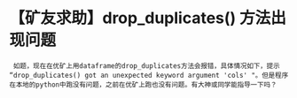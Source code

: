 # 【矿友求助】drop_duplicates() 方法出现问题

     如题，现在在优矿上用dataframe的drop_duplicates方法会报错，具体情况如下，提示  “drop_duplicates() got an unexpected keyword argument 'cols' "。但是程序在本地的python中跑没有问题，之前在优矿上跑也没有问题。有大神或同学能指导一下吗？ 